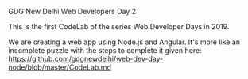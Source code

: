 GDG New Delhi Web Developers Day 2

This is the first CodeLab of the series Web Developer Days in 2019.

We are creating a web app using Node.js and Angular. It's more like an incomplete puzzle with the steps to complete it given here: https://github.com/gdgnewdelhi/web-dev-day-node/blob/master/CodeLab.md